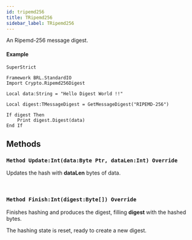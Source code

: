 ```yaml
---
id: tripemd256
title: TRipemd256
sidebar_label: TRipemd256
---
```


An Ripemd-256 message digest.


#### Example
```blitzmax
SuperStrict

Framework BRL.StandardIO
Import Crypto.Ripemd256Digest

Local data:String = "Hello Digest World !!"

Local digest:TMessageDigest = GetMessageDigest("RIPEMD-256")

If digest Then
	Print digest.Digest(data)
End If
```
## Methods

### `Method Update:Int(data:Byte Ptr, dataLen:Int) Override`

Updates the hash with <b>dataLen</b> bytes of data.

<br/>

### `Method Finish:Int(digest:Byte[]) Override`

Finishes hashing and produces the digest, filling <b>digest</b> with the hashed bytes.

The hashing state is reset, ready to create a new digest.


<br/>

